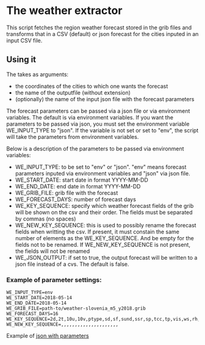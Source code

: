 # The weather extractor

This script fetches the region weather forecast stored in the grib files and transforms that in a CSV (default) or json forecast for the cities inputed in an input CSV file.

## Using it

The takes as arguments:
* the coordinates of the cities to which one wants the forecast
* the name of the outputfile (without extension)
* (optionally) the name of the input json file with the forecast parameters

The forecast parameters can be passed via a json file or via environment variables. The default is via environment variables. If you want the parameters to be passed via json, you must set the environment variable WE_INPUT_TYPE to "json". If the variable is not set or set to "env", the script will take the parameters from  environment variables.

Below is a description of the parameters to be passed via environment variables:

* WE_INPUT_TYPE: to be set to "env" or "json". "env" means forecast parameters inputed via environment variables and "json" via json file.
* WE_START_DATE: start date in format YYYY-MM-DD
* WE_END_DATE: end date in format YYYY-MM-DD
* WE_GRIB_FILE: grib file with the forecast 
* WE_FORECAST_DAYS: number of forecast days
* WE_KEY_SEQUENCE: specify which weather forecast fields of the grib will be shown on the csv and their order. The fields must be separated by commas (no spaces)
* WE_NEW_KEY_SEQUENCE: this is used to possibly rename the forecast fields when writting the csv. If present, it must constain the same number of elements as the WE_KEY_SEQUENCE. And be empty for the fields not to be renamed. If WE_NEW_KEY_SEQUENCE is not present, the fields will not be renamed
* WE_JSON_OUTPUT: if set to true, the output forecast will be written to a json file instead of a cvs. The default is false.

### Example of parameter settings:

```
WE_INPUT_TYPE=env
WE_START_DATE=2018-05-14
WE_END_DATE=2018-05-14
WE_GRIB_FILE=path-to/weather-slovenia_m5_y2018.grib
WE_FORECAST_DAYS=16
WE_KEY_SEQUENCE=2d,2t,10u,10v,ptype,sd,sf,sund,ssr,sp,tcc,tp,vis,ws,rh,cityName,region,strRegion,geonameId,position,validTime,validityDateTime
WE_NEW_KEY_SEQUENCE=,,,,,,,,,,,,,,,,,,,,,
```

Example of  [json with parameters](https://github.com/ew-shopp/weather_import/blob/master/docker_daily_import/04_extract_weather/job_selected_fields_slovenia.json) 